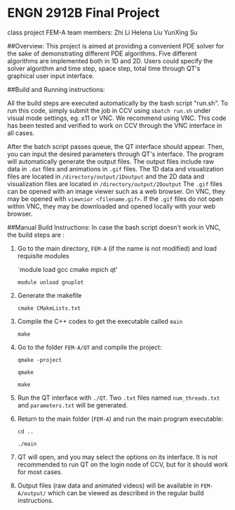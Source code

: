 # ENGN 2912B Final Project
class project FEM-A
team members: Zhi Li Helena Liu YunXing Su

##Overview:
This project is aimed at providing a convenient PDE solver for the sake of demonstrating different PDE algorithms.
Five different algorithms are implemented both in 1D and 2D. Users could specify the solver algorithm and time step, space step,
total time through QT's graphical user input interface.

##Build and Running instructions:

All the build steps are executed automatically by the bash script "run.sh". To run this code, simply submit the job in CCV using  `sbatch run.sh` under visual mode settings, eg. x11 or VNC. We recommend using VNC. This code has been tested and verified to work on CCV through the VNC interface in all cases. 

After the batch script passes queue, the QT interface should appear. Then, you can input the desired parameters through QT's interface. The program will automatically generate the output files. The output files include raw data in `.dat` files and animations in `.gif` files. The 1D data and visualization files are located in 
`/directory/output/1Doutput`
and the 2D data and visualization files are located in 
`/directory/output/2Doutput`
The `.gif` files can be opened with an image viewer such as a web browser. On VNC, they may be opened with `viewnior <filename.gif>`. If the `.gif` files do not open within VNC, they may be downloaded and opened locally with your web browser. 

##Manual Build Instructions: 
In case the bash script doesn't work in VNC, the build steps are :

1. Go to the main directory, `FEM-A` (if the name is not modified) and load requisite modules

    `module load gcc cmake mpich qt'
    
    `module unload gnuplot`
    
2. Generate the makefile 

    `cmake CMakeLists.txt`
    
3. Compile the C++ codes to get the executable called `main`

    `make`
    
4. Go to the folder `FEM-A/QT` and compile the project:

    `qmake -project`
    
    `qmake `
    
    `make`
    
5. Run the QT interface with `./QT`. Two `.txt` files named `num_threads.txt` and `parameters.txt` will be generated.

6. Return to the main folder (`FEM-A`) and run the main program executable:

    `cd ..`
    
    `./main`
    
7. QT will open, and you may select the options on its interface. It is not recommended to run QT on the login node of CCV, but for it should work for most cases.

8. Output files (raw data and animated videos) will be available in `FEM-A/output/` which can be viewed as described in the regular build instructions.
 
